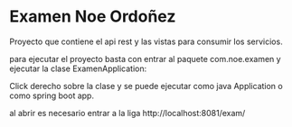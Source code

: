 # Examen Noe Ordoñez
Proyecto que contiene el api rest y las vistas para consumir los servicios.

para ejecutar el proyecto basta con entrar al  paquete com.noe.examen y ejecutar la clase ExamenApplication:

Click derecho sobre la clase y se puede ejecutar como java Application o como spring boot app.

al abrir es necesario entrar a la liga http://localhost:8081/exam/

